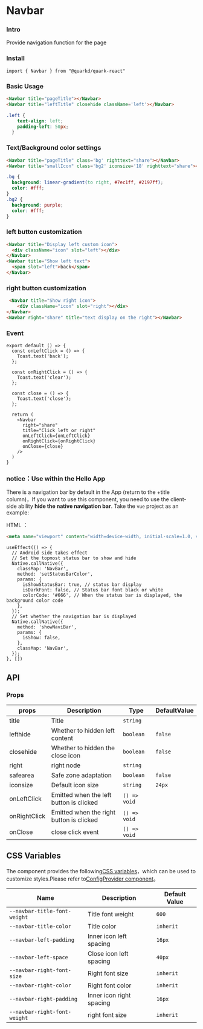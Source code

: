 # Navbar

### Intro

Provide navigation function for the page

### Install

```tsx
import { Navbar } from "@quarkd/quark-react"
```

### Basic Usage
```html
<Navbar title="pageTitle"></Navbar>
<Navbar title="leftTitle" closehide className='left'></Navbar>
```

```css
.left {
    text-align: left;
    padding-left: 50px;
  }
```
### Text/Background color settings
```html
<Navbar title="pageTitle" class='bg' righttext="share"></Navbar>
<Navbar title="smallIcon" class='bg2' iconsize='18' righttext="share"></Navbar>
```
```css
.bg {
  background: linear-gradient(to right, #7ec1ff, #2197ff);
  color: #fff;
}
.bg2 {
  background: purple;
  color: #fff;
}
```
### left button customization
```html
<Navbar title="Display left custom icon">
  <div className="icon" slot="left"></div>
</Navbar>
<Navbar title="Show left text">
  <span slot="left">back</span>
</Navbar>
```

### right button customization
```html
 <Navbar title="Show right icon">
    <div className="icon" slot="right"></div>
</Navbar>
<Navbar right="share" title="text display on the right"></Navbar>
```
### Event
```tsx
export default () => {
  const onLeftClick = () => {
    Toast.text('back');
  };

  const onRightClick = () => {
    Toast.text('clear');
  };

  const close = () => {
    Toast.text('close');
  };

  return (
    <Navbar
      right="share"
      title="Click left or right"
      onLeftClick={onLeftClick}
      onRightClick={onRightClick}
      onClose={close}
    />
  )
}
```
### notice：Use within the Hello App

There is a navigation bar by default in the App (return to the +title column)，If you want to use this component, you need to use the client-side ability **hide the native navigation bar**. Take the `vue` project as an example:

HTML ：
```html
<meta name="viewport" content="width=device-width, initial-scale=1.0, viewport-fit=cover">
```

```tsx
useEffect(() => {
  // Android side takes effect
  // Set the topmost status bar to show and hide
  Native.callNative({
    classMap: 'NavBar',
    method: 'setStatusBarColor',
    params: {
      isShowStatusBar: true, // status bar display
      isDarkFont: false, // Status bar font black or white
      colorCode: '#666', // When the status bar is displayed, the background color code
    },
  });
  // Set whether the navigation bar is displayed
  Native.callNative({
    method: 'showNaviBar',
    params: {
      isShow: false,
    },
    classMap: 'NavBar',
  });
}, [])
```

## API

### Props

| props         | Description                             | Type   | DefaultValue           |
|--------------|----------------------------------|--------|------------------|
| title        | Title | `string`                     |
| lefthide      | Whether to hidden left content               | `boolean` | `false`
| closehide      | Whether to hidden the close icon            | `boolean` | `false`
| right      | right node | `string`                   |
| safearea      | Safe zone adaptation | `boolean`                 | `false`
| iconsize      | Default icon size | `string`                   |`24px`
| onLeftClick     | Emitted when the left button is clicked                   |    `() => void `     |
| onRightClick    | Emitted when the right button is clicked               |`() => void`|
| onClose    | close click event               |      `() => void `   |


## CSS Variables

The component provides the following[CSS variables](https://developer.mozilla.org/zh-CN/docs/Web/CSS/Using_CSS_custom_properties)，which can be used to customize styles.Please refer to[ConfigProvider component](#/zh-CN/guide/theme)。

| Name                     | Description                                  | Default Value          |
| ------------------------ | -----------------------------------  | --------------- |
| `--navbar-title-font-weight` | Title font weight                  |         `600`
| `--navbar-title-color` | Title color                          |         `inherit`
| `--navbar-left-padding` | Inner icon left spacing                  |         `16px`
| `--navbar-left-space`    |  Close icon left spacing                  | `40px`
| `--navbar-right-font-size` | Right font size                          |      `inherit`
| `--navbar-right-color`     | Right font color                           |        `inherit`
| `--navbar-right-padding`    |  Inner icon right spacing                            | `16px`
| `--navbar-right-font-weight`    | right font size                     | `inherit`